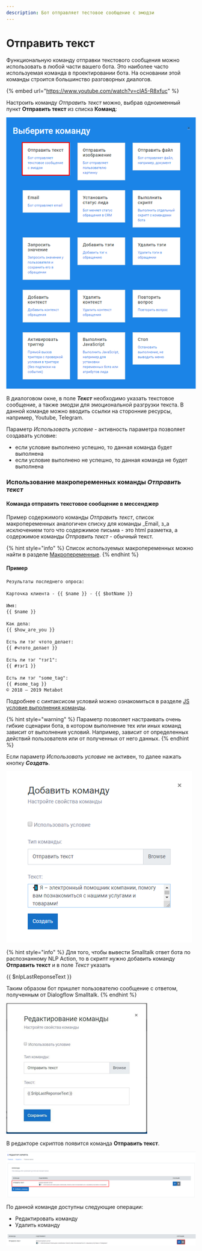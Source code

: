 ```yaml
---
description: Бот отправляет тестовое сообщение с эмодзи
---
```


# Отправить текст

Функциональную команду отправки текстового сообщения можно использовать в любой части вашего бота. Это наиболее часто используемая команда в проектировании бота. На основании этой команды строится большинство разговорных диалогов.

{% embed url="https://www.youtube.com/watch?v=clA5-R8xfuc" %}

Настроить команду _Отправить текст_ можно, выбрав одноименный пункт **Отправить текст** из списка **Команд**:

![&#x421;&#x43F;&#x438;&#x441;&#x43E;&#x43A; &#x43A;&#x43E;&#x43C;&#x430;&#x43D;&#x434;](../.gitbook/assets/izobrazhenie%20%28210%29.png)

‌В диалоговом окне, в поле _**Текст**_ необходимо указать текстовое сообщение, а также эмодзи для эмоциональной разгрузки текста. В данной команде можно вводить ссылки на сторонние ресурсы, например, Youtube, Telegram.

Параметр _Использовать условие_ - активность параметра позволяет создавать условие:

* если условие выполнено успешно, то данная команда будет выполнена
* если условие выполнено не успешно, то данная команда не будет выполнена

### Использование макропеременных команды _Отправить текст_

#### Команда отправить текстовое сообщение в мессенджер

Пример содержимого команды _Отправить текст_, список макропеременных аналогичен списку для команды _Email, з_а исключением того что содержимое письма - это html разметка, а содержимое команды _Отправить текст_ - обычный текст.

{% hint style="info" %}
Список используемых макропеременных можно найти в разделе [Макропеременные](https://metarex.gitbook.io/metabot24/sintaksis-js-skripta-s-usloviem/makroperemennye).
{% endhint %}

#### Пример

```text
Результаты последнего опроса:

Карточка клиента - {{ $name }} - {{ $botName }}

Имя:
{{ $name }}

Как дела:
{{ $how_are_you }}

Есть ли тэг чтото_делает:
{{ #чтото_делает }}

Есть ли тэг "тэг1":
{{ #тэг1 }}

Есть ли тэг "some_tag":
{{ #some_tag }}
© 2018 — 2019 Metabot
```

Подробнее с синтаксисом условий можно ознакомиться в разделе [JS условие выполнения команды](https://metarex.gitbook.io/metabot24/sintaksis-js-skripta-s-usloviem/js-uslovie-vypolneniya-komandy).

{% hint style="warning" %}
Параметр позволяет настраивать очень гибкие сценарии бота, в котором выполнение тех или иных команд зависит от выполнения условий. Например, зависит от определенных действий пользователя или от полученных от него данных.
{% endhint %}

Если параметр _Использовать условие_ не активен, то далее нажать кнопку _**Создать**_.

![&#x41D;&#x430;&#x441;&#x442;&#x440;&#x43E;&#x439;&#x43A;&#x430; &#x441;&#x432;&#x43E;&#x439;&#x441;&#x442;&#x432; &#x43A;&#x43E;&#x43C;&#x430;&#x43D;&#x434;&#x44B;](../.gitbook/assets/image%20%283%29.png)

{% hint style="info" %}
Для того, чтобы вывести Smalltalk ответ бота по распознанному NLP Action, то в скрипт нужно добавить команду **Отправить текст** и в поле _Текст_  указать 

{{ $nlpLastReponseText }}

Таким образом бот пришлет пользователю сообщение с ответом, полученным от Dialogflow Smalltalk.
{% endhint %}

![](../.gitbook/assets/izobrazhenie%20%28337%29.png)

В редакторе скриптов появится команда **Отправить текст**.

![&#x41A;&#x43E;&#x43C;&#x430;&#x43D;&#x434;&#x430; &#x432; &#x440;&#x435;&#x434;&#x430;&#x43A;&#x442;&#x43E;&#x440;&#x435; &#x441;&#x43A;&#x440;&#x438;&#x43F;&#x442;&#x43E;&#x432;](../.gitbook/assets/image%20%2835%29.png)

По данной команде доступны следующие операции:

* Редактировать команду
* Удалить команду

![&#x41E;&#x43F;&#x435;&#x440;&#x430;&#x446;&#x438;&#x438; &#x434;&#x43B;&#x44F; &#x43A;&#x43E;&#x43C;&#x430;&#x43D;&#x434;&#x44B; &quot;&#x41E;&#x442;&#x43F;&#x440;&#x430;&#x432;&#x438;&#x442;&#x44C; &#x442;&#x435;&#x43A;&#x441;&#x442;&quot;](../.gitbook/assets/image%20%28128%29.png)

